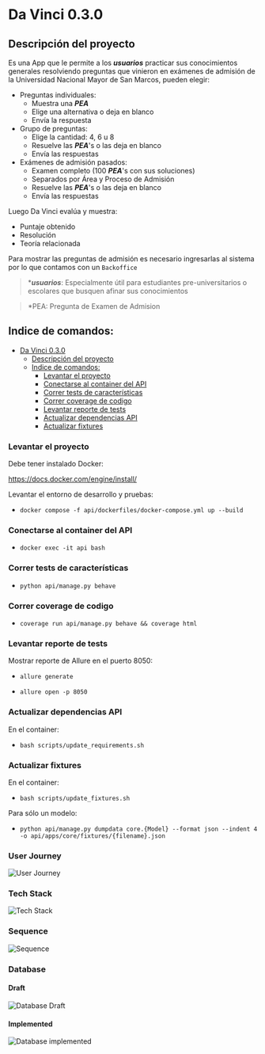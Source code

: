 # Da Vinci 0.3.0

## Descripción del proyecto

Es una App que le permite a los _**usuarios**_ practicar sus conocimientos generales resolviendo preguntas que vinieron en exámenes de admisión de la Universidad Nacional Mayor de San Marcos, pueden elegir:
- Preguntas individuales:
  - Muestra una _**PEA**_
  - Elige una alternativa o deja en blanco
  - Envía la respuesta
- Grupo de preguntas:
  - Elige la cantidad: 4, 6 u 8
  - Resuelve las _**PEA**_'s o las deja en blanco
  - Envía las respuestas
- Exámenes de admisión pasados:
  - Examen completo (100 _**PEA**_'s con sus soluciones)
  - Separados por Área y Proceso de Admisión
  - Resuelve las _**PEA**_'s o las deja en blanco
  - Envía las respuestas

Luego Da Vinci evalúa y muestra:
  - Puntaje obtenido
  - Resolución
  - Teoría relacionada

Para mostrar las preguntas de admisión es necesario ingresarlas al sistema por lo que contamos con un `Backoffice`

> *_**usuarios**_: Especialmente útil para estudiantes pre-universitarios o escolares que busquen afinar sus conocimientos

> *PEA: Pregunta de Examen de Admision

## Indice de comandos:

- [Da Vinci 0.3.0](#da-vinci-030)
  - [Descripción del proyecto](#descripción-del-proyecto)
  - [Indice de comandos:](#indice-de-comandos)
    - [Levantar el proyecto](#levantar-el-proyecto)
    - [Conectarse al container del API](#conectarse-al-container-del-api)
    - [Correr tests de características](#correr-tests-de-características)
    - [Correr coverage de codigo](#correr-coverage-de-codigo)
    - [Levantar reporte de tests](#levantar-reporte-de-tests)
    - [Actualizar dependencias API](#actualizar-dependencias-api)
    - [Actualizar fixtures](#actualizar-fixtures)


### Levantar el proyecto

Debe tener instalado Docker:

https://docs.docker.com/engine/install/

Levantar el entorno de desarrollo y pruebas:

- `docker compose -f api/dockerfiles/docker-compose.yml up --build`


### Conectarse al container del API

- `docker exec -it api bash`


### Correr tests de características

- `python api/manage.py behave`


### Correr coverage de codigo

- `coverage run api/manage.py behave && coverage html`


### Levantar reporte de tests

Mostrar reporte de Allure en el puerto 8050:

- `allure generate`

- `allure open -p 8050`


### Actualizar dependencias API

En el container:

- `bash scripts/update_requirements.sh`


### Actualizar fixtures

En el container:

- `bash scripts/update_fixtures.sh`

Para sólo un modelo:

- `python api/manage.py dumpdata core.{Model} --format json --indent 4 -o api/apps/core/fixtures/{filename}.json`





### User Journey

![User Journey](docs/context/out/0.5.0/Da%20Vinci.png)



### Tech Stack

![Tech Stack](docs/infrastructure/da_vinci.png)



### Sequence

![Sequence](docs/sequence/out/0.3.0/Da%20Vinci.png)



### Database

#### Draft

![Database Draft](docs/database/db_draft.png)

#### Implemented

![Database implemented](docs/database/db.png)
